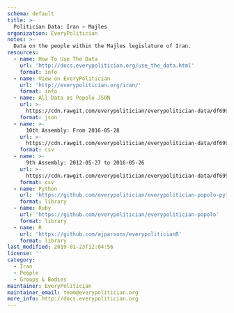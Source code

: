 ```yaml
---
schema: default
title: >-
  Politician Data: Iran — Majles
organization: EveryPolitician
notes: >-
  Data on the people within the Majles legislature of Iran.
resources:
  - name: How To Use The Data
    url: 'http://docs.everypolitician.org/use_the_data.html'
    format: info
  - name: View on EveryPolitician
    url: 'http://everypolitician.org/iran/'
    format: info
  - name: All Data as Popolo JSON
    url: >-
      https://cdn.rawgit.com/everypolitician/everypolitician-data/df69950c26016f9f847e3b62365d087e6a0d2697/data/Iran/Assembly/ep-popolo-v1.0.json
    format: json
  - name: >-
      10th Assembly: From 2016-05-28
    url: >-
      https://cdn.rawgit.com/everypolitician/everypolitician-data/df69950c26016f9f847e3b62365d087e6a0d2697/data/Iran/Assembly/term-10.csv
    format: csv
  - name: >-
      9th Assembly: 2012-05-27 to 2016-05-26
    url: >-
      https://cdn.rawgit.com/everypolitician/everypolitician-data/df69950c26016f9f847e3b62365d087e6a0d2697/data/Iran/Assembly/term-9.csv
    format: csv
  - name: Python
    url: 'https://github.com/everypolitician/everypolitician-popolo-python'
    format: library
  - name: Ruby
    url: 'https://github.com/everypolitician/everypolitician-popolo'
    format: library
  - name: R
    url: 'https://github.com/ajparsons/everypoliticianR'
    format: library
last_modified: 2019-01-23T12:04:56
license: ''
category:
  - Iran
  - People
  - Groups & Bodies
maintainer: EveryPolitician
maintainer_email: team@everypolitician.org
more_info: http://docs.everypolitician.org
---
```

